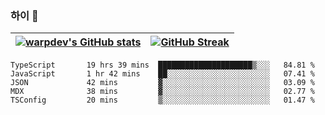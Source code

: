 
### 하이 👋
[![warpdev's GitHub stats](https://github-readme-stats.vercel.app/api?username=warpdev&show_icons=true&theme=vue-dark)](#) |[![GitHub Streak](https://github-readme-streak-stats.herokuapp.com/?user=warpdev&theme=dark)](#)
--- | --- |
<!--START_SECTION:waka-->

```text
TypeScript       19 hrs 39 mins  █████████████████████▒░░░   84.81 %
JavaScript       1 hr 42 mins    ██░░░░░░░░░░░░░░░░░░░░░░░   07.41 %
JSON             42 mins         ▓░░░░░░░░░░░░░░░░░░░░░░░░   03.09 %
MDX              38 mins         ▓░░░░░░░░░░░░░░░░░░░░░░░░   02.77 %
TSConfig         20 mins         ▒░░░░░░░░░░░░░░░░░░░░░░░░   01.47 %
```

<!--END_SECTION:waka-->

<!--
**warpdev/warpdev** is a ✨ _special_ ✨ repository because its `README.md` (this file) appears on your GitHub profile.

Here are some ideas to get you started:

- 🔭 I’m currently working on ...
- 🌱 I’m currently learning ...
- 👯 I’m looking to collaborate on ...
- 🤔 I’m looking for help with ...
- 💬 Ask me about ...
- 📫 How to reach me: ...
- 😄 Pronouns: ...
- ⚡ Fun fact: ...
-->
